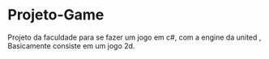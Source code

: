 # Projeto-Game
Projeto da faculdade para se fazer um jogo em c#, com a engine da united , Basicamente consiste em um jogo 2d.
